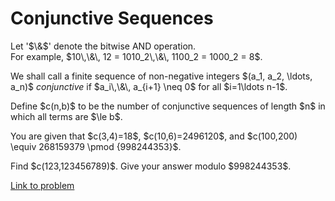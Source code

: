 # Conjunctive Sequences

<p>Let '$\&amp;$' denote the bitwise AND operation.<br />
For example, $10\,\&amp;\, 12 = 1010_2\,\&amp;\, 1100_2 = 1000_2 = 8$.</p>

<p>We shall call a finite sequence of non-negative integers $(a_1, a_2, \ldots, a_n)$ <i>conjunctive</i> if $a_i\,\&amp;\, a_{i+1} \neq 0$ for all $i=1\ldots n-1$.</p>

<p>Define $c(n,b)$ to be the number of conjunctive sequences of length $n$ in which all terms are $\le b$.</p>
<p>You are given that $c(3,4)=18$, $c(10,6)=2496120$, and $c(100,200) \equiv 268159379 \pmod {998244353}$.</p>

<p>Find $c(123,123456789)$. Give your answer modulo $998244353$.</p>

[Link to problem](https://projecteuler.net/problem=774)
